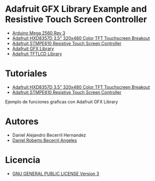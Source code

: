 # Adafruit GFX Library Example and Resistive Touch Screen Controller

- [Arduino Mega 2560 Rev 3](https://www.arduino.cc/en/Main/arduinoBoardMega2560)
- [Adafruit HXD8357D 3.5" 320x480 Color TFT Touchscreen Breakout](https://learn.adafruit.com/adafruit-3-5-color-320x480-tft-touchscreen-breakout/overview)
- [Adafruit STMPE610 Resistive Touch Screen Controller](https://www.adafruit.com/products/1571)
- [Adafruit GFX Library](https://github.com/adafruit/Adafruit-GFX-Library)
- [Adafruit TFTLCD Library](https://github.com/adafruit/TFTLCD-Library)

# Tutoriales

- [Adafruit HXD8357D 3.5" 320x480 Color TFT Touchscreen Breakout](https://learn.adafruit.com/adafruit-3-5-color-320x480-tft-touchscreen-breakout/overview)
- [Adafruit STMPE610 Resistive Touch Screen Controller](https://learn.adafruit.com/adafruit-2-8-tft-touch-shield-v2)

Ejemplo de funciones graficas con Adafruit GFX Library


# Autores
- Daniel Alejandro Becerril Hernandez
- [Daniel Roberto Becerril Angeles](mailto:daniel3514@gmal.com)

# Licencia
- [GNU GENERAL PUBLIC LICENSE Version 3](https://github.com/daniel3514/Adafruit-GFX-Library-Example-Arduino-Mega-HXD8357D-and-STMPE610/blob/master/LICENSE)


